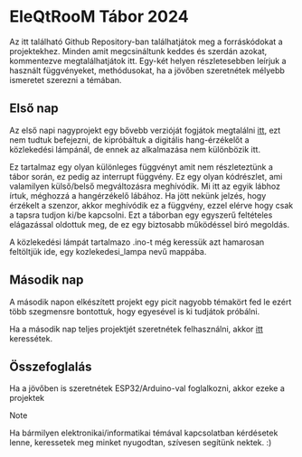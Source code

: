 # EleQtRooM Tábor 2024

Az itt található Github Repository-ban találhatjátok meg a forráskódokat a projektekhez. Minden amit megcsináltunk keddes és szerdán
azokat, kommentezve megtalálhatjátok itt. Egy-két helyen részletesebben leírjuk a használt függvényeket, methódusokat, ha a jövőben szeretnétek
mélyebb ismeretet szerezni a témában.

## Első nap

Az első napi nagyprojekt egy bővebb verzióját fogjátok megtalálni [itt](ledfuzer), ezt nem tudtuk befejezni, de kipróbáltuk a digitális hang-érzékelőt
a közlekedési lámpánál, de ennek az alkalmazása nem különbözik itt.

Ez tartalmaz egy olyan különleges függvényt amit nem részleteztünk a tábor során, ez pedig az interrupt függvény. Ez egy olyan kódrészlet, ami
valamilyen külső/belső megváltozásra meghívódik. Mi itt az egyik lábhoz írtuk, méghozzá a hangérzékelő lábához. Ha jött nekünk jelzés, hogy érzékelt a szenzor, akkor meghívódik
ez a függvény, ezzel elérve hogy csak a tapsra tudjon ki/be kapcsolni. Ezt a táborban egy egyszerű feltételes elágazással oldottuk meg, de ez egy biztosabb működéssel biró megoldás.

A közlekedési lámpát tartalmazo .ino-t még keressük azt hamarosan feltöltjük ide, egy kozlekedesi_lampa nevű mappába.

## Második nap

A második napon elkészített projekt egy picit nagyobb témakört fed le ezért több szegmensre bontottuk, hogy egyesével is ki tudjátok próbálni.

Ha a második nap teljes projektjét szeretnétek felhasználni, akkor [itt](lcd_dht_ntp) keressétek.

## Összefoglalás

Ha a jövőben is szeretnétek ESP32/Arduino-val foglalkozni, akkor ezeke a projektek 

> [!NOTE]
> Ha bármilyen elektronikai/informatikai témával kapcsolatban kérdésetek lenne, keressetek meg minket nyugodtan, szívesen segítünk nektek. :)

